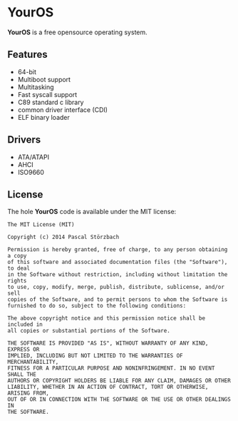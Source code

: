 # YourOS
**YourOS** is a free opensource operating system.

## Features
- 64-bit
- Multiboot support
- Multitasking
- Fast syscall support
- C89 standard c library
- common driver interface (CDI)
- ELF binary loader

## Drivers
- ATA/ATAPI
- AHCI
- ISO9660

## License
The hole **YourOS** code is available under the MIT license:
```
The MIT License (MIT)

Copyright (c) 2014 Pascal Störzbach

Permission is hereby granted, free of charge, to any person obtaining a copy
of this software and associated documentation files (the "Software"), to deal
in the Software without restriction, including without limitation the rights
to use, copy, modify, merge, publish, distribute, sublicense, and/or sell
copies of the Software, and to permit persons to whom the Software is
furnished to do so, subject to the following conditions:

The above copyright notice and this permission notice shall be included in
all copies or substantial portions of the Software.

THE SOFTWARE IS PROVIDED "AS IS", WITHOUT WARRANTY OF ANY KIND, EXPRESS OR
IMPLIED, INCLUDING BUT NOT LIMITED TO THE WARRANTIES OF MERCHANTABILITY,
FITNESS FOR A PARTICULAR PURPOSE AND NONINFRINGEMENT. IN NO EVENT SHALL THE
AUTHORS OR COPYRIGHT HOLDERS BE LIABLE FOR ANY CLAIM, DAMAGES OR OTHER
LIABILITY, WHETHER IN AN ACTION OF CONTRACT, TORT OR OTHERWISE, ARISING FROM,
OUT OF OR IN CONNECTION WITH THE SOFTWARE OR THE USE OR OTHER DEALINGS IN
THE SOFTWARE.

```
